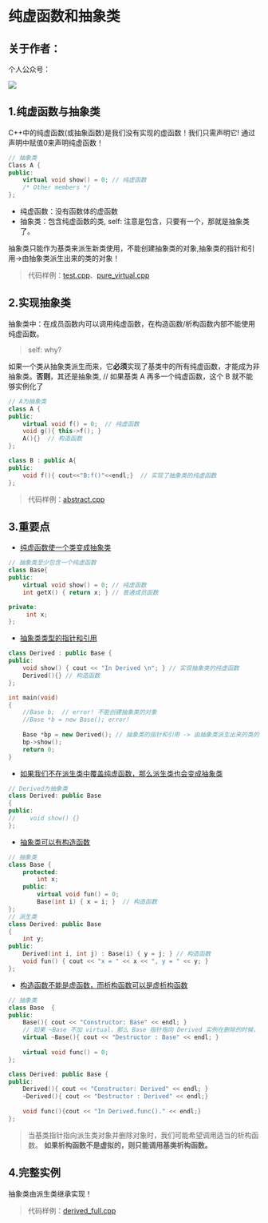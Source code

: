 # 纯虚函数和抽象类

## 关于作者：

个人公众号：

![](../img/wechat.jpg)

## 1.纯虚函数与抽象类

C++中的纯虚函数(或抽象函数)是我们没有实现的虚函数！我们只需声明它! 通过声明中赋值0来声明纯虚函数！
```cpp
// 抽象类
Class A {
public: 
    virtual void show() = 0; // 纯虚函数
    /* Other members */
}; 
```

 * 纯虚函数：没有函数体的虚函数
 * 抽象类：包含纯虚函数的类, self: 注意是包含，只要有一个，那就是抽象类了。

抽象类只能作为基类来派生新类使用，不能创建抽象类的对象,抽象类的指针和引用->由抽象类派生出来的类的对象！

> 代码样例：[test.cpp](./test.cpp)、[pure_virtual.cpp](./pure_virtual.cpp)

## 2.实现抽象类

抽象类中：在成员函数内可以调用纯虚函数，在构造函数/析构函数内部不能使用纯虚函数。
> self: why?

如果一个类从抽象类派生而来，它**必须**实现了基类中的所有纯虚函数，才能成为非抽象类。**否则**，其还是抽象类, // 如果基类 A 再多一个纯虚函数，这个 B 就不能够实例化了
```cpp
// A为抽象类
class A {
public:
    virtual void f() = 0;  // 纯虚函数
    void g(){ this->f(); }
    A(){}  // 构造函数
};

class B : public A{
public:
    void f(){ cout<<"B:f()"<<endl;}  // 实现了抽象类的纯虚函数
};
```

> 代码样例：[abstract.cpp](./abstract.cpp)

## 3.重要点

- [纯虚函数使一个类变成抽象类](./interesting_facts1.cpp)
```cpp
// 抽象类至少包含一个纯虚函数
class Base{
public: 
    virtual void show() = 0; // 纯虚函数
    int getX() { return x; } // 普通成员函数

private:
     int x; 
}; 
```

- [抽象类类型的指针和引用](./interesting_facts2.cpp)
```cpp
class Derived : public Base { 
public: 
    void show() { cout << "In Derived \n"; } // 实现抽象类的纯虚函数
    Derived(){} // 构造函数
}; 

int main(void) 
{ 
    //Base b;  // error! 不能创建抽象类的对象
    //Base *b = new Base(); error!
    
    Base *bp = new Derived(); // 抽象类的指针和引用 -> 由抽象类派生出来的类的对象
    bp->show();
    return 0; 
}
```

- [如果我们不在派生类中覆盖纯虚函数，那么派生类也会变成抽象类](./interesting_facts3.cpp)
```cpp
// Derived为抽象类
class Derived: public Base 
{ 
public: 
//    void show() {}
}; 
```

- [抽象类可以有构造函数](./interesting_facts4.cpp)
```cpp
// 抽象类
class Base { 
    protected: 
        int x; 
    public: 
        virtual void fun() = 0; 
        Base(int i) { x = i; }  // 构造函数
}; 
// 派生类
class Derived: public Base 
{ 
    int y; 
public: 
    Derived(int i, int j) : Base(i) { y = j; } // 构造函数
    void fun() { cout << "x = " << x << ", y = " << y; }
}; 
```

- [构造函数不能是虚函数，而析构函数可以是虚析构函数](./interesting_facts5.cpp)
```cpp
// 抽象类
class Base  {
public:
    Base(){ cout << "Constructor: Base" << endl; }
    // 如果 ~Base 不加 virtual，那么 Base 指针指向 Derived 实例在删除的时候，就只会调用 Base 类别的析构函数，而不会调用 Derived 的析构函数
    virtual ~Base(){ cout << "Destructor : Base" << endl; }
    
    virtual void func() = 0;
};

class Derived: public Base {
public:
    Derived(){ cout << "Constructor: Derived" << endl; }
    ~Derived(){ cout << "Destructor : Derived" << endl;}
    
    void func(){cout << "In Derived.func()." << endl;}
};
```
>当基类指针指向派生类对象并删除对象时，我们可能希望调用适当的析构函数。
> **如果析构函数不是虚拟的，则只能调用基类析构函数。**

## 4.完整实例

抽象类由派生类继承实现！

> 代码样例：[derived_full.cpp](./derived_full.cpp)